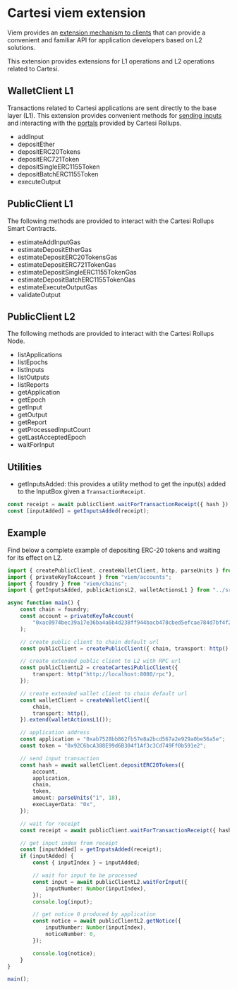 # Cartesi viem extension

Viem provides an [extension mechanism to clients](https://viem.sh/docs/clients/custom) that can provide a convenient and familiar API for application developers based on L2 solutions.

This extension provides extensions for L1 operations and L2 operations related to Cartesi.

## WalletClient L1

Transactions related to Cartesi applications are sent directly to the base layer (L1).
This extension provides convenient methods for [sending inputs](https://docs.cartesi.io/cartesi-rollups/1.5/rollups-apis/json-rpc/input-box/#addinput) and interacting with the [portals](https://docs.cartesi.io/cartesi-rollups/1.5/rollups-apis/json-rpc/portals/ERC20Portal/) provided by Cartesi Rollups.

- addInput
- depositEther
- depositERC20Tokens
- depositERC721Token
- depositSingleERC1155Token
- depositBatchERC1155Token
- executeOutput

## PublicClient L1

The following methods are provided to interact with the Cartesi Rollups Smart Contracts.

- estimateAddInputGas
- estimateDepositEtherGas
- estimateDepositERC20TokensGas
- estimateDepositERC721TokenGas
- estimateDepositSingleERC1155TokenGas
- estimateDepositBatchERC1155TokenGas
- estimateExecuteOutputGas
- validateOutput

## PublicClient L2

The following methods are provided to interact with the Cartesi Rollups Node.

- listApplications
- listEpochs
- listInputs
- listOutputs
- listReports
- getApplication
- getEpoch
- getInput
- getOutput
- getReport
- getProcessedInputCount
- getLastAcceptedEpoch
- waitForInput

## Utilities

- getInputsAdded: this provides a utility method to get the input(s) added to the InputBox given a `TransactionReceipt`.

```typescript
const receipt = await publicClient.waitForTransactionReceipt({ hash });
const [inputAdded] = getInputsAdded(receipt);
```

## Example

Find below a complete example of depositing ERC-20 tokens and waiting for its effect on L2.

```typescript
import { createPublicClient, createWalletClient, http, parseUnits } from "viem";
import { privateKeyToAccount } from "viem/accounts";
import { foundry } from "viem/chains";
import { getInputsAdded, publicActionsL2, walletActionsL1 } from "../src";

async function main() {
    const chain = foundry;
    const account = privateKeyToAccount(
        "0xac0974bec39a17e36ba4a6b4d238ff944bacb478cbed5efcae784d7bf4f2ff80",
    );

    // create public client to chain default url
    const publicClient = createPublicClient({ chain, transport: http() });

    // create extended public client to L2 with RPC url
    const publicClientL2 = createCartesiPublicClient({
        transport: http("http://localhost:8080/rpc"),
    });

    // create extended wallet client to chain default url
    const walletClient = createWalletClient({
        chain,
        transport: http(),
    }).extend(walletActionsL1());

    // application address
    const application = "0xab7528bb862fb57e8a2bcd567a2e929a0be56a5e";
    const token = "0x92C6bcA388E99d6B304f1Af3c3Cd749Ff0b591e2";

    // send input transaction
    const hash = await walletClient.depositERC20Tokens({
        account,
        application,
        chain,
        token,
        amount: parseUnits("1", 18),
        execLayerData: "0x",
    });

    // wait for receipt
    const receipt = await publicClient.waitForTransactionReceipt({ hash });

    // get input index from receipt
    const [inputAdded] = getInputsAdded(receipt);
    if (inputAdded) {
        const { inputIndex } = inputAdded;

        // wait for input to be processed
        const input = await publicClientL2.waitForInput({
            inputNumber: Number(inputIndex),
        });
        console.log(input);

        // get notice 0 produced by application
        const notice = await publicClientL2.getNotice({
            inputNumber: Number(inputIndex),
            noticeNumber: 0,
        });

        console.log(notice);
    }
}

main();
```
